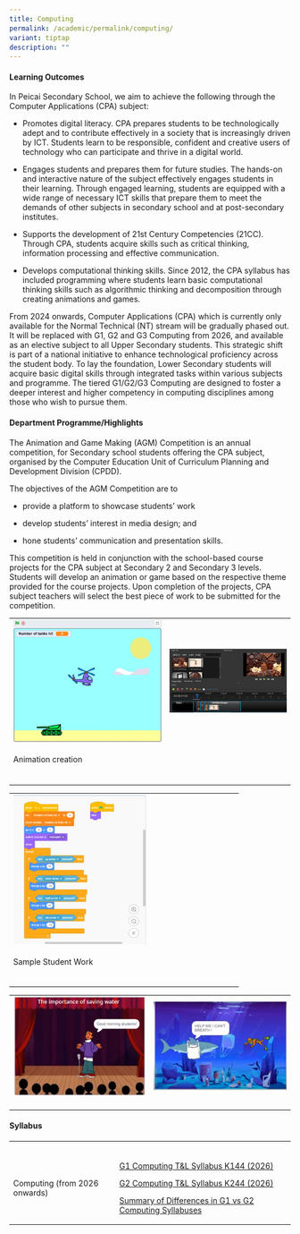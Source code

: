 ```yaml
---
title: Computing
permalink: /academic/permalink/computing/
variant: tiptap
description: ""
---
```

<h4><strong>Learning Outcomes</strong></h4>
<p>In Peicai Secondary School, we aim to achieve the following through the
Computer Applications (CPA) subject:</p>
<ul>
<li>
<p>Promotes digital literacy. CPA prepares students to be technologically
adept and to contribute effectively in a society that is increasingly driven
by ICT. Students learn to be responsible, confident and creative users
of technology who can participate and thrive in a digital world.</p>
</li>
<li>
<p>Engages students and prepares them for future studies. The hands-on and
interactive nature of the subject effectively engages students in their
learning. Through engaged learning, students are equipped with a wide range
of necessary ICT skills that prepare them to meet the demands of other
subjects in secondary school and at post-secondary institutes.</p>
</li>
<li>
<p>Supports the development of 21st Century Competencies (21CC). Through
CPA, students acquire skills such as critical thinking, information processing
and effective communication.</p>
</li>
<li>
<p>Develops computational thinking skills. Since 2012, the CPA syllabus has
included programming where students learn basic computational thinking
skills such as algorithmic thinking and decomposition through creating
animations and games.</p>
</li>
</ul>
<p>From 2024 onwards, Computer Applications (CPA) which is currently only
available for the Normal Technical (NT) stream will be gradually phased
out. It will be replaced with G1, G2 and G3 Computing from 2026, and available
as an elective subject to all Upper Secondary students. This strategic
shift is part of a national initiative to enhance technological proficiency
across the student body. To lay the foundation, Lower Secondary students
will acquire basic digital skills through integrated tasks within various
subjects and programme. The tiered G1/G2/G3 Computing are designed to foster
a deeper interest and higher competency in computing disciplines among
those who wish to pursue them.</p>
<h4><strong>Department Programme/Highlights</strong></h4>
<p></p>
<p>The Animation and Game Making (AGM) Competition is an annual competition,
for Secondary school students offering the CPA subject, organised by the
Computer Education Unit of Curriculum Planning and Development Division
(CPDD).</p>
<p>The objectives of the AGM Competition are to</p>
<ul data-tight="true" class="tight">
<li>
<p>provide a platform to showcase students’ work</p>
</li>
<li>
<p>develop students’ interest in media design; and</p>
</li>
<li>
<p>hone students’ communication and presentation skills.</p>
</li>
</ul>
<p></p>
<p>This competition is held in conjunction with the school-based course projects
for the CPA subject at Secondary 2 and Secondary 3 levels. Students will
develop an animation or game based on the respective theme provided for
the course projects. Upon completion of the projects, CPA subject teachers
will select the best piece of work to be submitted for the competition.</p>
<table style="minWidth: 50px">
<colgroup>
<col>
<col>
</colgroup>
<tbody>
<tr>
<td rowspan="1" colspan="1">
<div class="isomer-image-wrapper">
<img style="width: 100%;" height="auto" width="100%" src="/images/Cpa_game1.jpg">
</div>
</td>
<td rowspan="1" colspan="1">
<div class="isomer-image-wrapper">
<img style="width: 100%;" height="auto" width="100%" src="/images/Cpa_game3.jpg">
</div>
</td>
</tr>
<tr>
<td rowspan="1" colspan="1">
<p>Animation creation</p>
</td>
<td rowspan="1" colspan="1">
<p></p>
</td>
</tr>
<tr>
<td rowspan="1" colspan="1">
<p></p>
</td>
<td rowspan="1" colspan="1">
<p></p>
</td>
</tr>
</tbody>
</table>
<table style="minWidth: 25px">
<colgroup>
<col>
</colgroup>
<tbody>
<tr>
<td rowspan="1" colspan="1">
<div class="isomer-image-wrapper">
<img style="width: 60%;" height="auto" width="100%" src="/images/Cpa_game2.jpg">
</div>
</td>
</tr>
<tr>
<td rowspan="1" colspan="1">
<p>Sample Student Work</p>
</td>
</tr>
<tr>
<td rowspan="1" colspan="1">
<p></p>
</td>
</tr>
</tbody>
</table>
<table style="minWidth: 50px">
<colgroup>
<col>
<col>
</colgroup>
<tbody>
<tr>
<td rowspan="1" colspan="1">
<div class="isomer-image-wrapper">
<img style="width: 100%;" height="auto" width="100%" src="/images/Cpa_game4.jpg">
</div>
</td>
<td rowspan="1" colspan="1">
<div class="isomer-image-wrapper">
<img style="width: 100%;" height="auto" width="100%" src="/images/Cpa_game5.jpg">
</div>
</td>
</tr>
<tr>
<td rowspan="1" colspan="1">
<p></p>
</td>
<td rowspan="1" colspan="1">
<p></p>
</td>
</tr>
</tbody>
</table>
<h4><strong>Syllabus</strong></h4>
<table style="minWidth: 50px">
<colgroup>
<col>
<col>
</colgroup>
<tbody>
<tr>
<td rowspan="1" colspan="1">
<p></p>
</td>
<td rowspan="1" colspan="1">
<p></p>
</td>
</tr>
<tr>
<td rowspan="1" colspan="1">
<p>Computing (from 2026 onwards)</p>
</td>
<td rowspan="1" colspan="1">
<p><a href="https://drive.google.com/file/d/1gJGbJ0sEH1qlWoFuYYEmjSoIhuhs8_6H" rel="noopener noreferrer nofollow" target="_blank">G1 Computing T&amp;L Syllabus K144 (2026)</a>
</p>
<p><a href="https://drive.google.com/file/d/1pO9Z1JpJk9eblBEPBbnrF_39k9LCDOL9" rel="noopener noreferrer nofollow" target="_blank">G2 Computing T&amp;L Syllabus K244 (2026)</a>
</p>
<p><a href="https://drive.google.com/file/d/1scqURCiU1lllsHHR1Z-T1NEwjHXW1-hK" rel="noopener noreferrer nofollow" target="_blank">Summary of Differences in G1 vs G2 Computing Syllabuses</a>
</p>
</td>
</tr>
</tbody>
</table>
<p></p>